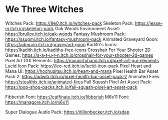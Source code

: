 # We Three Witches
 
Witches Pack: https://9e0.itch.io/witches-pack
Skeleton Pack: https://jesse-m.itch.io/skeleton-pack
Oak Woods Environment Asset: https://brullov.itch.io/oak-woods
Fantasy Mushroom Pack: https://ssugmi.itch.io/fantasy-mushroom-pack
Animated Graveyard Goon: https://admurin.itch.io/graveyard-goon
Kadith's Icons: https://kadith.itch.io/kadiths-free-icons
Crosshair For Your Shooter 2D Games: https://s-a-t-u-r-n.itch.io/crosshair-for-your-shooter-2d-games
Pixel Art GUI Elements: https://mounirtohami.itch.io/pixel-art-gui-elements
Lucid Icon Pack: https://leo-red.itch.io/lucid-icon-pack
Pixel Heart and Mana UI: https://hochupitsu.itch.io/heart-and-mana
Pixel Health Bar Asset Pack 2: https://adwitr.itch.io/pixel-health-bar-asset-pack-2
Animated Fires: https://stealthix.itch.io/animated-fires
Fall Squash Pixel Art Asset Pack: https://pop-shop-packs.itch.io/fall-squash-pixel-art-asset-pack

Fibberish Font: https://caffinate.itch.io/fibberish
M6x11 Font: https://managore.itch.io/m6x11

Super Dialogue Audio Pack: https://dillonbecker.itch.io/sdap